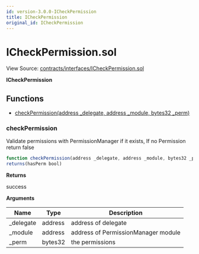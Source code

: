 ```yaml
---
id: version-3.0.0-ICheckPermission
title: ICheckPermission
original_id: ICheckPermission
---
```


# ICheckPermission.sol

View Source: [contracts/interfaces/ICheckPermission.sol](../../../contracts/interfaces/ICheckPermission.sol)

**ICheckPermission**

## Functions

- [checkPermission(address _delegate, address _module, bytes32 _perm)](#checkpermission)

### checkPermission

Validate permissions with PermissionManager if it exists, If no Permission return false

```js
function checkPermission(address _delegate, address _module, bytes32 _perm) external view
returns(hasPerm bool)
```

**Returns**

success

**Arguments**

| Name        | Type           | Description  |
| ------------- |------------- | -----|
| _delegate | address | address of delegate | 
| _module | address | address of PermissionManager module | 
| _perm | bytes32 | the permissions | 

